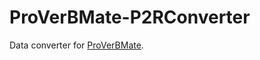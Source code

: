 # ProVerBMate-P2RConverter
Data converter for [ProVerBMate](https://github.com/LiuLiujie/ProVerBMate).